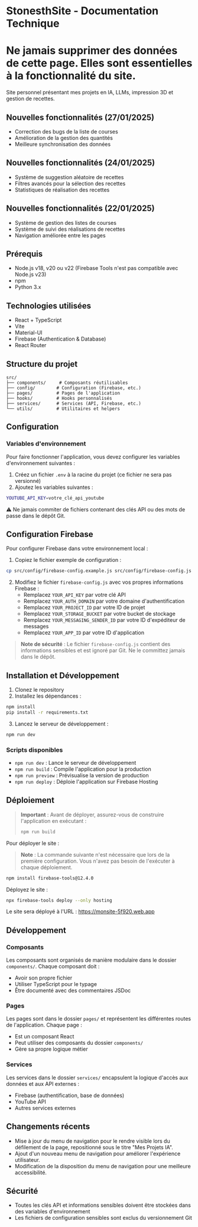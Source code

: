 # StonesthSite - Documentation Technique
# Ne jamais supprimer des données de cette page. Elles sont essentielles à la fonctionnalité du site.

Site personnel présentant mes projets en IA, LLMs, impression 3D et gestion de recettes.

## Nouvelles fonctionnalités (27/01/2025)
- Correction des bugs de la liste de courses
- Amélioration de la gestion des quantités
- Meilleure synchronisation des données

## Nouvelles fonctionnalités (24/01/2025)
- Système de suggestion aléatoire de recettes
- Filtres avancés pour la sélection des recettes
- Statistiques de réalisation des recettes

## Nouvelles fonctionnalités (22/01/2025)
- Système de gestion des listes de courses
- Système de suivi des réalisations de recettes
- Navigation améliorée entre les pages

## Prérequis

- Node.js v18, v20 ou v22 (Firebase Tools n'est pas compatible avec Node.js v23)
- npm
- Python 3.x

## Technologies utilisées

- React + TypeScript
- Vite
- Material-UI
- Firebase (Authentication & Database)
- React Router

## Structure du projet

```
src/
├── components/     # Composants réutilisables
├── config/        # Configuration (Firebase, etc.)
├── pages/         # Pages de l'application
├── hooks/         # Hooks personnalisés
├── services/      # Services (API, Firebase, etc.)
└── utils/         # Utilitaires et helpers
```

## Configuration

### Variables d'environnement
Pour faire fonctionner l'application, vous devez configurer les variables d'environnement suivantes :

1. Créez un fichier `.env` à la racine du projet (ce fichier ne sera pas versionné)
2. Ajoutez les variables suivantes :

```bash
YOUTUBE_API_KEY=votre_clé_api_youtube
```

⚠️ Ne jamais commiter de fichiers contenant des clés API ou des mots de passe dans le dépôt Git.

## Configuration Firebase

Pour configurer Firebase dans votre environnement local :

1. Copiez le fichier exemple de configuration :
```bash
cp src/config/firebase-config.example.js src/config/firebase-config.js
```

2. Modifiez le fichier `firebase-config.js` avec vos propres informations Firebase :
   - Remplacez `YOUR_API_KEY` par votre clé API
   - Remplacez `YOUR_AUTH_DOMAIN` par votre domaine d'authentification
   - Remplacez `YOUR_PROJECT_ID` par votre ID de projet
   - Remplacez `YOUR_STORAGE_BUCKET` par votre bucket de stockage
   - Remplacez `YOUR_MESSAGING_SENDER_ID` par votre ID d'expéditeur de messages
   - Remplacez `YOUR_APP_ID` par votre ID d'application

> **Note de sécurité** : Le fichier `firebase-config.js` contient des informations sensibles et est ignoré par Git. Ne le committez jamais dans le dépôt.

## Installation et Développement

1. Clonez le repository
2. Installez les dépendances :
```bash
npm install
pip install -r requirements.txt
```

3. Lancez le serveur de développement :
```bash
npm run dev
```

### Scripts disponibles

- `npm run dev` : Lance le serveur de développement
- `npm run build` : Compile l'application pour la production
- `npm run preview` : Prévisualise la version de production
- `npm run deploy` : Déploie l'application sur Firebase Hosting

## Déploiement

> **Important** : Avant de déployer, assurez-vous de construire l'application en exécutant :
> ```bash
> npm run build
> ```

Pour déployer le site :

> **Note** : La commande suivante n'est nécessaire que lors de la première configuration. Vous n'avez pas besoin de l'exécuter à chaque déploiement.

```bash
npm install firebase-tools@12.4.0
```

Déployez le site :
```bash
npx firebase-tools deploy --only hosting
```

Le site sera déployé à l'URL : https://monsite-5f920.web.app

## Développement

### Composants

Les composants sont organisés de manière modulaire dans le dossier `components/`. Chaque composant doit :
- Avoir son propre fichier
- Utiliser TypeScript pour le typage
- Être documenté avec des commentaires JSDoc

### Pages

Les pages sont dans le dossier `pages/` et représentent les différentes routes de l'application. Chaque page :
- Est un composant React
- Peut utiliser des composants du dossier `components/`
- Gère sa propre logique métier

### Services

Les services dans le dossier `services/` encapsulent la logique d'accès aux données et aux API externes :
- Firebase (authentification, base de données)
- YouTube API
- Autres services externes

## Changements récents

- Mise à jour du menu de navigation pour le rendre visible lors du défilement de la page, repositionné sous le titre "Mes Projets IA".
- Ajout d'un nouveau menu de navigation pour améliorer l'expérience utilisateur.
- Modification de la disposition du menu de navigation pour une meilleure accessibilité.

## Sécurité
- Toutes les clés API et informations sensibles doivent être stockées dans des variables d'environnement
- Les fichiers de configuration sensibles sont exclus du versionnement Git
